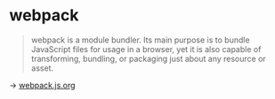 # webpack

> webpack is a module bundler. Its main purpose is to bundle JavaScript files for usage in a browser, yet it is also capable of transforming, bundling, or packaging just about any resource or asset.

→ [webpack.js.org](https://webpack.js.org/)
